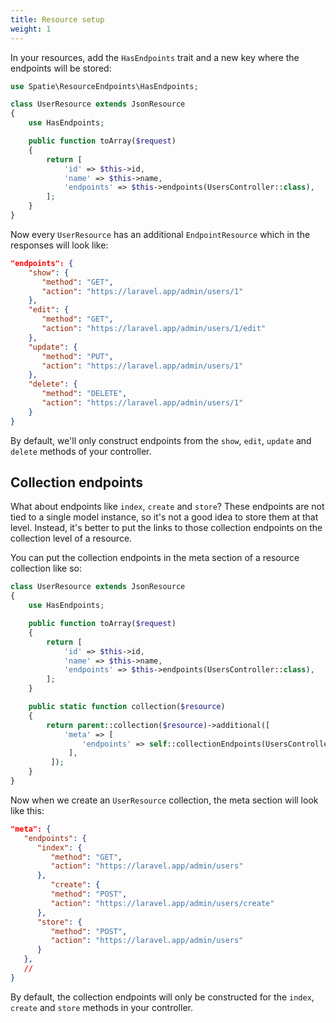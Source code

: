 ```yaml
---
title: Resource setup
weight: 1
---
```


In your resources, add the `HasEndpoints` trait and a new key where the endpoints will be stored:

``` php
use Spatie\ResourceEndpoints\HasEndpoints;

class UserResource extends JsonResource
{
    use HasEndpoints;

    public function toArray($request)
    {
        return [
            'id' => $this->id,
            'name' => $this->name,
            'endpoints' => $this->endpoints(UsersController::class),
        ];
    }
}

```

Now every `UserResource` has an additional `EndpointResource` which in the responses will look like:

``` json
"endpoints": {
    "show": {
       "method": "GET",
       "action": "https://laravel.app/admin/users/1"
    },
    "edit": {
       "method": "GET",
       "action": "https://laravel.app/admin/users/1/edit"
    },
    "update": {
       "method": "PUT",
       "action": "https://laravel.app/admin/users/1"
    },
    "delete": {
       "method": "DELETE",
       "action": "https://laravel.app/admin/users/1"
    }
}
```

By default, we'll only construct endpoints from the `show`, `edit`, `update` and `delete` methods of your controller.

## Collection endpoints

What about endpoints like `index`, `create` and `store`? These endpoints are not tied to a single model instance, so it's not a good idea to store them at that level. Instead, it's better to put the links to those collection endpoints on the collection level of a resource.

You can put the collection endpoints in the meta section of a resource collection like so:

``` php
class UserResource extends JsonResource
{
    use HasEndpoints;

    public function toArray($request)
    {
        return [
            'id' => $this->id,
            'name' => $this->name,
            'endpoints' => $this->endpoints(UsersController::class),
        ];
    }

    public static function collection($resource)
    {
        return parent::collection($resource)->additional([
            'meta' => [
                'endpoints' => self::collectionEndpoints(UsersController::class)
             ],
         ]);
    }
}
```

Now when we create an `UserResource` collection, the meta section will look like this:

``` json
"meta": {
   "endpoints": {
      "index": {
         "method": "GET",
         "action": "https://laravel.app/admin/users"
      },
         "create": {
         "method": "POST",
         "action": "https://laravel.app/admin/users/create"
      },
      "store": {
         "method": "POST",
         "action": "https://laravel.app/admin/users"
      }
   },
   //
}
```

By default, the collection endpoints will only be constructed for the `index`, `create` and `store` methods in your controller.
